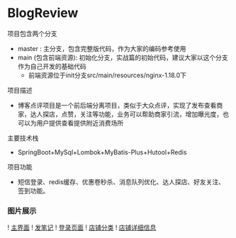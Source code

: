 # BlogReview
项目包含两个分支
* master : 主分支，包含完整版代码，作为大家的编码参考使用
* main (包含前端资源): 初始化分支，实战篇的初始代码，建议大家以这个分支作为自己开发的基础代码
  * 前端资源位于init分支src/main/resources/nginx-1.18.0下

项目描述
* 博客点评项目是一个前后端分离项目，类似于大众点评，实现了发布查看商家，达人探店，点赞，关注等功能，业务可以帮助商家引流，增加曝光度，也可以为用户提供查看提供附近消费场所


主要技术栈
* SpringBoot+MySql+Lombok+MyBatis-Plus+Hutool+Redis

项目功能
* 短信登录、redis缓存、优惠卷秒杀、消息队列优化、达人探店、好友关注、签到功能。

### 图片展示
 ! [主界面](https://github.com/long-daren/BlogReview/blob/main/src/main/resources/img/3%24Z66E1JF%25%25J8%5DP_2\)O~%7D6N.png)
 ! [发笔记](https://github.com/long-daren/BlogReview/blob/main/src/main/resources/img/(5S5VGNNR56%24AZ%5BR366V)R2.png)
 ! [登录页面](https://github.com/long-daren/BlogReview/blob/main/src/main/resources/img/5H~5~WZZK%5DM%7D~8%5D9BM7QOYI.png)
 ! [店铺分类](https://github.com/long-daren/BlogReview/blob/main/src/main/resources/img/ATKS8A9%24HV%5D%7BM0A%24NQM8FAY.png)
 ! [店铺详细信息](https://github.com/long-daren/BlogReview/blob/main/src/main/resources/img/%5D9U4FUAW~6%25I%5DO~BXU%40SBR1.png)
